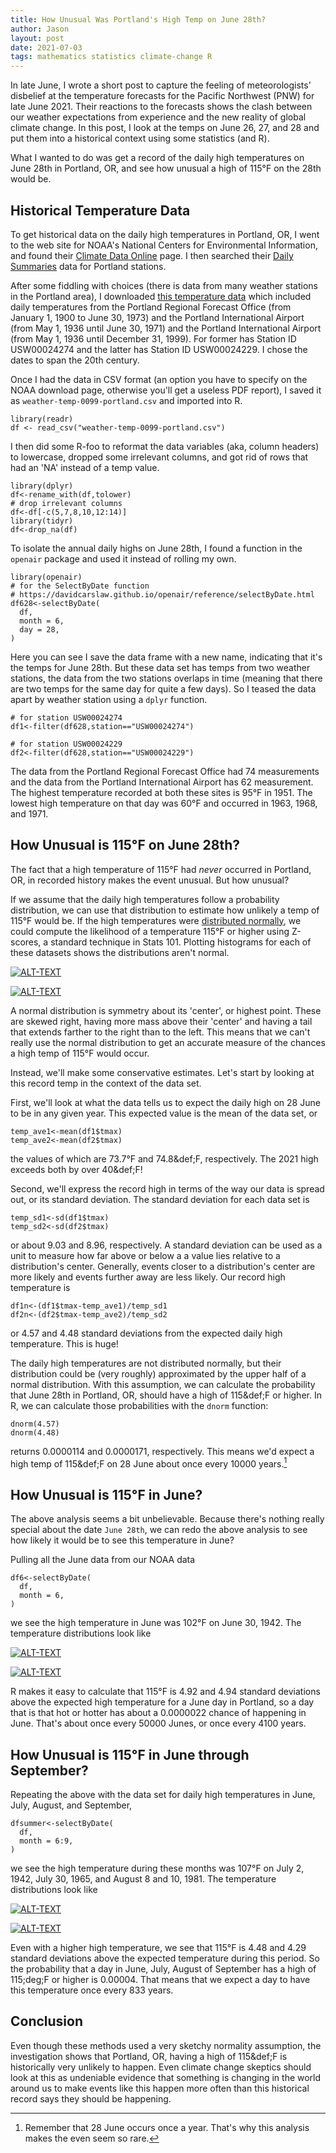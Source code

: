 ```yaml
---
title: How Unusual Was Portland's High Temp on June 28th?
author: Jason
layout: post
date: 2021-07-03
tags: mathematics statistics climate-change R
---
```


In late June, I wrote a short post to capture the feeling of meteorologists' disbelief at the temperature forecasts for the Pacific Northwest (PNW) for late June 2021.  Their reactions to the forecasts shows the clash between our weather expectations from experience and the new reality of global climate change.  In this post, I look at the temps on June 26, 27, and 28 and put them into a historical context using some statistics (and R).

What I wanted to do was get a record of the daily high temperatures on June 28th in Portland, OR, and see how unusual a high of 115&deg;F on the 28th would be.

## Historical Temperature Data

To get historical data on the daily high temperatures in Portland, OR, I went to the web site for NOAA's  National Centers for Environmental Information, and found their [Climate Data Online](https://www.ncdc.noaa.gov/cdo-web/datasets) page.  I then searched their [Daily Summaries](https://www.ncdc.noaa.gov/cdo-web/search?datasetid=GHCND) data for Portland stations.

After some fiddling with choices (there is data from many weather stations in the Portland area), I downloaded [this temperature data](/assets/data/weather-temp-0099-portland.csv) which included daily temperatures from the Portland Regional Forecast Office (from January 1, 1900 to June 30, 1973) and the Portland International Airport (from May 1, 1936 until June 30, 1971) and the Portland International Airport (from May 1, 1936 until December 31, 1999).  For former has Station ID USW00024274 and the latter has Station ID USW00024229.  I chose the dates to span the 20th century.

Once I had the data in CSV format (an option you have to specify on the NOAA download page, otherwise you'll get a useless PDF report), I saved it as `weather-temp-0099-portland.csv` and imported into R.

```
library(readr)
df <- read_csv("weather-temp-0099-portland.csv")
```

I then did some R-foo to reformat the data variables (aka, column headers) to lowercase, dropped some irrelevant columns, and got rid of rows that had an 'NA' instead of a temp value.

```
library(dplyr)
df<-rename_with(df,tolower)
# drop irrelevant columns
df<-df[-c(5,7,8,10,12:14)]
library(tidyr)
df<-drop_na(df)
```

To isolate the annual daily highs on June 28th, I found a function in the `openair` package and used it instead of rolling my own.

```
library(openair)
# for the SelectByDate function
# https://davidcarslaw.github.io/openair/reference/selectByDate.html
df628<-selectByDate(
  df,
  month = 6,
  day = 28,
)
```

Here you can see I save the data frame with a new name, indicating that it's the temps for June 28th.  But these data set has temps from two weather stations, the data from the two stations overlaps in time (meaning that there are two temps for the same day for quite a few days).  So I teased the data apart by weather station using a `dplyr` function.

```
# for station USW00024274
df1<-filter(df628,station=="USW00024274")

# for station USW00024229
df2<-filter(df628,station=="USW00024229")
```
The data from the Portland Regional Forecast Office had 74 measurements and the data from the Portland International Airport has 62 measurement.  The highest temperature recorded at both these sites is 95&deg;F in 1951.  The lowest high temperature on that day was 60&deg;F and occurred in 1963, 1968, and 1971.

## How Unusual is 115&deg;F on June 28th?

The fact that a high temperature of 115&deg;F had *never* occurred in Portland, OR, in recorded history makes the event unusual.  But how unusual?

If we assume that the daily high temperatures follow a probability distribution, we can use that distribution to estimate how unlikely a temp of 115&deg;F would be.  If the high temperatures were [distributed normally](https://en.wikipedia.org/wiki/Normal_distribution), we could compute the likelihood of a temperature 115&deg;F or higher using Z-scores, a standard technique in Stats 101.  Plotting histograms for each of these datasets shows the distributions aren't normal.

[![ALT-TEXT](/assets/images/Rplot-hist628station1-thumbnail.jpg)](/assets/images/Rplot-hist628station1.png)

[![ALT-TEXT](/assets/images/Rplot-hist628station2-thumbnail.jpg)](/assets/images/Rplot-hist628station2.png)

A normal distribution is symmetry about its 'center', or highest point.  These are skewed right, having more mass above their 'center' and having a tail that extends farther to the right than to the left.  This means that we can't really use the normal distribution to get an accurate measure of the chances a high temp of 115&deg;F would occur.

Instead, we'll make some conservative estimates.  Let's start by looking at this record temp in the context of the data set.  

First, we'll look at what the data tells us to expect the daily high on 28 June to be in any given year.  This expected value is the mean of the data set, or

```
temp_ave1<-mean(df1$tmax)
temp_ave2<-mean(df2$tmax)
```

the values of which are 73.7&deg;F and 74.8&def;F, respectively.  The 2021 high exceeds both by over 40&def;F!

Second, we'll express the record high in terms of the way our data is spread out, or its standard deviation.  The standard deviation for each data set is

```
temp_sd1<-sd(df1$tmax)
temp_sd2<-sd(df2$tmax)
```

or about 9.03 and 8.96, respectively.  A standard deviation can be used as a unit to measure how far above or below a a value lies relative to a distribution's center.  Generally, events closer to a distribution's center are more likely and events further away are less likely.  Our record high temperature is

```
df1n<-(df1$tmax-temp_ave1)/temp_sd1
df2n<-(df2$tmax-temp_ave2)/temp_sd2
```

or 4.57 and 4.48 standard deviations from the expected daily high temperature.  This is huge!

The daily high temperatures are not distributed normally, but their distribution could be (very roughly) approximated by the upper half of a normal distribution.  With this assumption, we can calculate the probability that June 28th in Portland, OR, should have a high of 115&def;F or higher.  In R, we can calculate those probabilities with the `dnorm` function:

```
dnorm(4.57)
dnorm(4.48)
```

returns 0.0000114 and 0.0000171, respectively.  This means we'd expect a high temp of 115&def;F on 28 June about once every 10000 years.[^1]

## How Unusual is 115&deg;F in June?

The above analysis seems a bit unbelievable.  Because there's nothing really special about the date `June 28th`, we can redo the above analysis to see how likely it would be to see this temperature in June?

Pulling all the June data from our NOAA data

```
df6<-selectByDate(
  df,
  month = 6,
)
```

we see the high temperature in June was 102&deg;F on June 30, 1942.  The temperature distributions look like

[![ALT-TEXT](/assets/images/Rplot-hist6station1-thumbnail.jpg)](/assets/images/Rplot-hist6station1.png)

[![ALT-TEXT](/assets/images/Rplot-hist6station2-thumbnail.jpg)](/assets/images/Rplot-hist6station2.png)

R makes it easy to calculate that 115&deg;F is 4.92 and 4.94 standard deviations above the expected high temperature for a June day in Portland, so a day that is that hot or hotter has about a 0.0000022 chance of happening in June.  That's about once every 50000 Junes, or once every 4100 years.

## How Unusual is 115&deg;F in June through September?

Repeating the above with the data set for daily high temperatures in June, July, August, and September,

```
dfsummer<-selectByDate(
  df,
  month = 6:9,
)
```

we see the high temperature during these months was 107&deg;F on July 2, 1942, July 30, 1965, and August 8 and 10, 1981.  The temperature distributions look like

[![ALT-TEXT](/assets/images/Rplot-histsumstation1-thumbnail.jpg)](/assets/images/Rplot-histsumstation1.png)

[![ALT-TEXT](/assets/images/Rplot-histsumstation2-thumbnail.jpg)](/assets/images/Rplot-histsumstation2.png)

Even with a higher high temperature, we see that 115&deg;F is 4.48 and 4.29 standard deviations above the expected temperature during this period.  So the probability that a day in June, July, August of September has a high of 115;deg;F or higher is 0.00004.  That means that we expect a day to have this temperature once every 833 years.

## Conclusion

Even though these methods used a very sketchy normality assumption, the investigation shows that Portland, OR, having a high of 115&def;F is historically very unlikely to happen.  Even climate change skeptics should look at this as undeniable evidence that something is changing in the world around us to make events like this happen more often than this historical record says they should be happening.

[^1]:  Remember that 28 June occurs once a year.  That's why this analysis makes the even seem so rare.

<!--
SYNTAX FOR IMAGES
* use services to create JPG and to create thumbnail that is 720px wide

[![ALT-TEXT](/assets/images/filename-thumbnail.jpg)](/assets/images/filename.jpg)
-->

<!--
SYNTAX FOR VIDEO
* convert MOV to mp4 using VLC

<video width="480" height="320" controls="controls">
  <source src="/assets/media/filename.m4v" type="video/mp4">
</video>
-->
